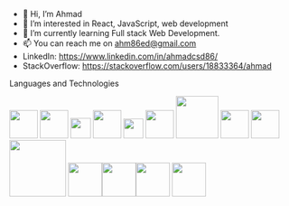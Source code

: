 - 👋 Hi, I’m Ahmad
- 👀 I’m interested in React, JavaScript, web development
- 🌱 I’m currently learning Full stack Web Development.
- 📫 You can reach me on ahm86ed@gmail.com
- LinkedIn: https://www.linkedin.com/in/ahmadcsd86/
- StackOverflow: https://stackoverflow.com/users/18833364/ahmad


<!---
ahm86ed/ahm86ed is a ✨ special ✨ repository because its `README.md` (this file) appears on your GitHub profile.
You can click the Preview link to take a look at your changes.
--->
Languages and Technologies

<img src="https://cdn.icon-icons.com/icons2/2107/PNG/512/file_type_vscode_icon_130084.png" width="50px" height="auto"/> <img src="https://cdn-icons-png.flaticon.com/512/919/919825.png" width="50px"/> <img src="https://upload.wikimedia.org/wikipedia/commons/thumb/d/d4/Javascript-shield.svg/1200px-Javascript-shield.svg.png" width="36px" height="auto" /> <img src="https://upload.wikimedia.org/wikipedia/commons/thumb/6/61/HTML5_logo_and_wordmark.svg/512px-HTML5_logo_and_wordmark.svg.png" width="50px" height="auto"/> <img src="https://upload.wikimedia.org/wikipedia/commons/thumb/d/d5/CSS3_logo_and_wordmark.svg/1200px-CSS3_logo_and_wordmark.svg.png" width="35px" /> <img src="https://cdn.worldvectorlogo.com/logos/angular-icon.svg" width="50px" /> <img src="https://upload.wikimedia.org/wikipedia/commons/thumb/a/a7/React-icon.svg/1280px-React-icon.svg.png" width="75px" /> <img src="https://cdn4.iconfinder.com/data/icons/scripting-and-programming-languages/512/JQuery_logo-512.png" width="50px" /> <img src="https://www.svgrepo.com/show/303208/php-1-logo.svg" width="50px" /> <img src="https://download.logo.wine/logo/MySQL/MySQL-Logo.wine.png" width="100px" /> <img src="https://img.search.brave.com/rLFOrxJy3QBtJvHLaG3CD17WBTtOLV8zAKB0fuAr_UE/rs:fit:1200:1200:1/g:ce/aHR0cHM6Ly9odW1h/bmNvZGVycy1mb3Jt/YXRpb25zLnMzLmFt/YXpvbmF3cy5jb20v/dXBsb2Fkcy9jb3Vy/c2UvbG9nby8yMzAv/Zm9ybWF0aW9uLXR5/cGVzY3JpcHQucG5n" width="60px" /><img src="https://img.search.brave.com/YxserNJ_7ZWv9z9XNEeAtFiuvn5KKFhr8-tRob_wOUs/rs:fit:480:468:1/g:ce/aHR0cHM6Ly91cGxv/YWQud2lraW1lZGlh/Lm9yZy93aWtpcGVk/aWEvY29tbW9ucy90/aHVtYi9hL2FmL0Fk/b2JlX1Bob3Rvc2hv/cF9DQ19pY29uLnN2/Zy80ODBweC1BZG9i/ZV9QaG90b3Nob3Bf/Q0NfaWNvbi5zdmcu/cG5n" width="60px" /><img src="https://img.search.brave.com/5OhUPPvr7KG7Y3qZ0KSe3_uivThBv1AGVBXCYwa4OSs/rs:fit:1000:1000:1/g:ce/aHR0cHM6Ly93d3cu/c2V0dXRlY2guY29t/L3dwLWNvbnRlbnQv/dXBsb2Fkcy8yMDIw/LzA3L2lsbHVzdHJh/dG9yTG9nby5wbmc" width="60px" /> <img src="https://img.search.brave.com/NCF5xvXdKe8VNup07lr7ws8nZtYwzp8eqvy1u9lXznY/rs:fit:1200:1200:1/g:ce/aHR0cDovL3d3dy5m/cmVlbG9nb3ZlY3Rv/cnMubmV0L3dwLWNv/bnRlbnQvdXBsb2Fk/cy8yMDIwLzA3L0Fk/b2JlLXhkLWxvZ28u/cG5n" width="60px" />
